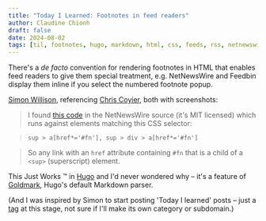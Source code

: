 ```yaml
---
title: "Today I Learned: Footnotes in feed readers"
author: Claudine Chionh
draft: false
date: 2024-08-02
tags: [til, footnotes, hugo, markdown, html, css, feeds, rss, netnewswire, feedbin]
---
```


There's a *de facto* convention for rendering footnotes in HTML that enables feed readers to give them special treatment, e.g. NetNewsWire and Feedbin display them inline if you select the numbered footnote popup.

[Simon Willison](https://simonwillison.net/2024/Aug/1/footnotes-that-work-in-rss-readers/), referencing [Chris Coyier](https://css-tricks.com/footnotes-that-work-in-rss-readers/), both with screenshots:

> I found [this code](https://github.com/Ranchero-Software/NetNewsWire/blob/094a85bce0ca2e5a7593eed027b71714a37c147c/Shared/Article%20Rendering/main.js#L144-L150) in the NetNewsWire source (it's MIT licensed) which runs against elements matching this CSS selector:

> `sup > a[href*='#fn'], sup > div > a[href*='#fn']`

> So any link with an `href` attribute containing `#fn` that is a child of a `<sup>` (superscript) element.

This Just Works :tm: in [Hugo](https://gohugo.io/getting-started/configuration-markup/#goldmark) and I'd never wondered why – it's a feature of [Goldmark](https://github.com/yuin/goldmark/blob/master/extension/footnote.go), Hugo's default Markdown parser.

(And I was inspired by Simon to start posting 'Today I learned' posts – just a [tag](/tags/til) at this stage, not sure if I'll make its own category or subdomain.)
